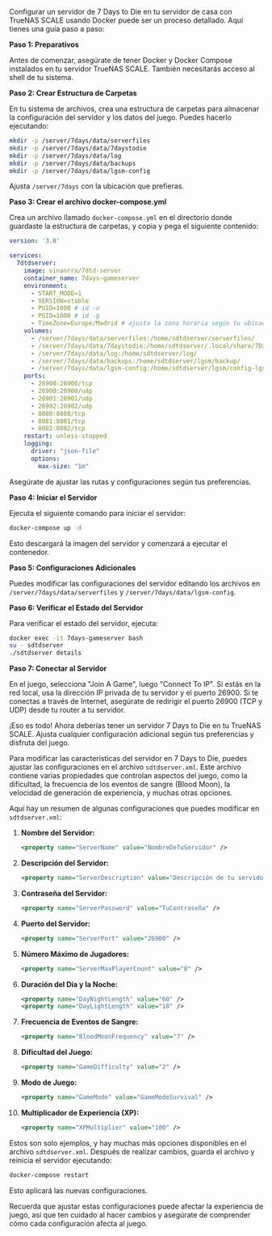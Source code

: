 Configurar un servidor de 7 Days to Die en tu servidor de casa con TrueNAS SCALE usando Docker puede ser un proceso detallado. Aquí tienes una guía paso a paso:

**Paso 1: Preparativos**

Antes de comenzar, asegúrate de tener Docker y Docker Compose instalados en tu servidor TrueNAS SCALE. También necesitarás acceso al shell de tu sistema.

**Paso 2: Crear Estructura de Carpetas**

En tu sistema de archivos, crea una estructura de carpetas para almacenar la configuración del servidor y los datos del juego. Puedes hacerlo ejecutando:

```bash
mkdir -p /server/7days/data/serverfiles
mkdir -p /server/7days/data/7daystodie
mkdir -p /server/7days/data/log
mkdir -p /server/7days/data/backups
mkdir -p /server/7days/data/lgsm-config
```

Ajusta `/server/7days` con la ubicación que prefieras.

**Paso 3: Crear el archivo docker-compose.yml**

Crea un archivo llamado `docker-compose.yml` en el directorio donde guardaste la estructura de carpetas, y copia y pega el siguiente contenido:

```yaml
version: '3.8'

services:
  7dtdserver:
    image: vinanrra/7dtd-server
    container_name: 7days-gameserver
    environment:
      - START_MODE=1 
      - VERSION=stable 
      - PUID=1000 # id -u
      - PGID=1000 # id -g
      - TimeZone=Europe/Madrid # ajusta la zona horaria según tu ubicación
    volumes:
      - /server/7days/data/serverfiles:/home/sdtdserver/serverfiles/
      - /server/7days/data/7daystodie:/home/sdtdserver/.local/share/7DaysToDie/
      - /server/7days/data/log:/home/sdtdserver/log/
      - /server/7days/data/backups:/home/sdtdserver/lgsm/backup/
      - /server/7days/data/lgsm-config:/home/sdtdserver/lgsm/config-lgsm/sdtdserver
    ports:
      - 26900:26900/tcp
      - 26900:26900/udp
      - 26901:26901/udp
      - 26902:26902/udp
      - 8080:8080/tcp 
      - 8081:8081/tcp 
      - 8082:8082/tcp
    restart: unless-stopped
    logging:
      driver: "json-file"
      options:
        max-size: "1m"
```

Asegúrate de ajustar las rutas y configuraciones según tus preferencias.

**Paso 4: Iniciar el Servidor**

Ejecuta el siguiente comando para iniciar el servidor:

```bash
docker-compose up -d
```

Esto descargará la imagen del servidor y comenzará a ejecutar el contenedor.

**Paso 5: Configuraciones Adicionales**

Puedes modificar las configuraciones del servidor editando los archivos en `/server/7days/data/serverfiles` y `/server/7days/data/lgsm-config`.

**Paso 6: Verificar el Estado del Servidor**

Para verificar el estado del servidor, ejecuta:

```bash
docker exec -it 7days-gameserver bash
su - sdtdserver
./sdtdserver details
```

**Paso 7: Conectar al Servidor**

En el juego, selecciona "Join A Game", luego "Connect To IP". Si estás en la red local, usa la dirección IP privada de tu servidor y el puerto 26900. Si te conectas a través de Internet, asegúrate de redirigir el puerto 26900 (TCP y UDP) desde tu router a tu servidor.

¡Eso es todo! Ahora deberías tener un servidor 7 Days to Die en tu TrueNAS SCALE. Ajusta cualquier configuración adicional según tus preferencias y disfruta del juego.

Para modificar las características del servidor en 7 Days to Die, puedes ajustar las configuraciones en el archivo `sdtdserver.xml`. Este archivo contiene varias propiedades que controlan aspectos del juego, como la dificultad, la frecuencia de los eventos de sangre (Blood Moon), la velocidad de generación de experiencia, y muchas otras opciones.

Aquí hay un resumen de algunas configuraciones que puedes modificar en `sdtdserver.xml`:

1. **Nombre del Servidor:**
   ```xml
   <property name="ServerName" value="NombreDeTuServidor" />
   ```

2. **Descripción del Servidor:**
   ```xml
   <property name="ServerDescription" value="Descripción de tu servidor" />
   ```

3. **Contraseña del Servidor:**
   ```xml
   <property name="ServerPassword" value="TuContraseña" />
   ```

4. **Puerto del Servidor:**
   ```xml
   <property name="ServerPort" value="26900" />
   ```

5. **Número Máximo de Jugadores:**
   ```xml
   <property name="ServerMaxPlayerCount" value="8" />
   ```

6. **Duración del Día y la Noche:**
   ```xml
   <property name="DayNightLength" value="60" />
   <property name="DayLightLength" value="18" />
   ```

7. **Frecuencia de Eventos de Sangre:**
   ```xml
   <property name="BloodMoonFrequency" value="7" />
   ```

8. **Dificultad del Juego:**
   ```xml
   <property name="GameDifficulty" value="2" />
   ```

9. **Modo de Juego:**
   ```xml
   <property name="GameMode" value="GameModeSurvival" />
   ```

10. **Multiplicador de Experiencia (XP):**
    ```xml
    <property name="XPMultiplier" value="100" />
    ```

Estos son solo ejemplos, y hay muchas más opciones disponibles en el archivo `sdtdserver.xml`. Después de realizar cambios, guarda el archivo y reinicia el servidor ejecutando:

```bash
docker-compose restart
```

Esto aplicará las nuevas configuraciones.

Recuerda que ajustar estas configuraciones puede afectar la experiencia de juego, así que ten cuidado al hacer cambios y asegúrate de comprender cómo cada configuración afecta al juego.